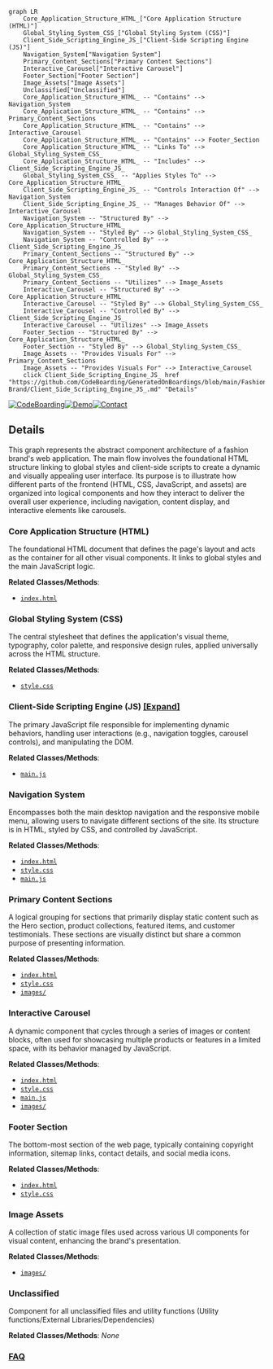 ```mermaid
graph LR
    Core_Application_Structure_HTML_["Core Application Structure (HTML)"]
    Global_Styling_System_CSS_["Global Styling System (CSS)"]
    Client_Side_Scripting_Engine_JS_["Client-Side Scripting Engine (JS)"]
    Navigation_System["Navigation System"]
    Primary_Content_Sections["Primary Content Sections"]
    Interactive_Carousel["Interactive Carousel"]
    Footer_Section["Footer Section"]
    Image_Assets["Image Assets"]
    Unclassified["Unclassified"]
    Core_Application_Structure_HTML_ -- "Contains" --> Navigation_System
    Core_Application_Structure_HTML_ -- "Contains" --> Primary_Content_Sections
    Core_Application_Structure_HTML_ -- "Contains" --> Interactive_Carousel
    Core_Application_Structure_HTML_ -- "Contains" --> Footer_Section
    Core_Application_Structure_HTML_ -- "Links To" --> Global_Styling_System_CSS_
    Core_Application_Structure_HTML_ -- "Includes" --> Client_Side_Scripting_Engine_JS_
    Global_Styling_System_CSS_ -- "Applies Styles To" --> Core_Application_Structure_HTML_
    Client_Side_Scripting_Engine_JS_ -- "Controls Interaction Of" --> Navigation_System
    Client_Side_Scripting_Engine_JS_ -- "Manages Behavior Of" --> Interactive_Carousel
    Navigation_System -- "Structured By" --> Core_Application_Structure_HTML_
    Navigation_System -- "Styled By" --> Global_Styling_System_CSS_
    Navigation_System -- "Controlled By" --> Client_Side_Scripting_Engine_JS_
    Primary_Content_Sections -- "Structured By" --> Core_Application_Structure_HTML_
    Primary_Content_Sections -- "Styled By" --> Global_Styling_System_CSS_
    Primary_Content_Sections -- "Utilizes" --> Image_Assets
    Interactive_Carousel -- "Structured By" --> Core_Application_Structure_HTML_
    Interactive_Carousel -- "Styled By" --> Global_Styling_System_CSS_
    Interactive_Carousel -- "Controlled By" --> Client_Side_Scripting_Engine_JS_
    Interactive_Carousel -- "Utilizes" --> Image_Assets
    Footer_Section -- "Structured By" --> Core_Application_Structure_HTML_
    Footer_Section -- "Styled By" --> Global_Styling_System_CSS_
    Image_Assets -- "Provides Visuals For" --> Primary_Content_Sections
    Image_Assets -- "Provides Visuals For" --> Interactive_Carousel
    click Client_Side_Scripting_Engine_JS_ href "https://github.com/CodeBoarding/GeneratedOnBoardings/blob/main/Fashion-Brand/Client_Side_Scripting_Engine_JS_.md" "Details"
```

[![CodeBoarding](https://img.shields.io/badge/Generated%20by-CodeBoarding-9cf?style=flat-square)](https://github.com/CodeBoarding/CodeBoarding)[![Demo](https://img.shields.io/badge/Try%20our-Demo-blue?style=flat-square)](https://www.codeboarding.org/diagrams)[![Contact](https://img.shields.io/badge/Contact%20us%20-%20contact@codeboarding.org-lightgrey?style=flat-square)](mailto:contact@codeboarding.org)

## Details

This graph represents the abstract component architecture of a fashion brand's web application. The main flow involves the foundational HTML structure linking to global styles and client-side scripts to create a dynamic and visually appealing user interface. Its purpose is to illustrate how different parts of the frontend (HTML, CSS, JavaScript, and assets) are organized into logical components and how they interact to deliver the overall user experience, including navigation, content display, and interactive elements like carousels.

### Core Application Structure (HTML)
The foundational HTML document that defines the page's layout and acts as the container for all other visual components. It links to global styles and the main JavaScript logic.


**Related Classes/Methods**:

- <a href="https://github.com/Saiedagha/Fashion-Brand/blob/mainindex.html" target="_blank" rel="noopener noreferrer">`index.html`</a>


### Global Styling System (CSS)
The central stylesheet that defines the application's visual theme, typography, color palette, and responsive design rules, applied universally across the HTML structure.


**Related Classes/Methods**:

- <a href="https://github.com/Saiedagha/Fashion-Brand/blob/mainstyle.css" target="_blank" rel="noopener noreferrer">`style.css`</a>


### Client-Side Scripting Engine (JS) [[Expand]](./Client_Side_Scripting_Engine_JS_.md)
The primary JavaScript file responsible for implementing dynamic behaviors, handling user interactions (e.g., navigation toggles, carousel controls), and manipulating the DOM.


**Related Classes/Methods**:

- <a href="https://github.com/Saiedagha/Fashion-Brand/blob/mainmain.js" target="_blank" rel="noopener noreferrer">`main.js`</a>


### Navigation System
Encompasses both the main desktop navigation and the responsive mobile menu, allowing users to navigate different sections of the site. Its structure is in HTML, styled by CSS, and controlled by JavaScript.


**Related Classes/Methods**:

- <a href="https://github.com/Saiedagha/Fashion-Brand/blob/mainindex.html" target="_blank" rel="noopener noreferrer">`index.html`</a>
- <a href="https://github.com/Saiedagha/Fashion-Brand/blob/mainstyle.css" target="_blank" rel="noopener noreferrer">`style.css`</a>
- <a href="https://github.com/Saiedagha/Fashion-Brand/blob/mainmain.js" target="_blank" rel="noopener noreferrer">`main.js`</a>


### Primary Content Sections
A logical grouping for sections that primarily display static content such as the Hero section, product collections, featured items, and customer testimonials. These sections are visually distinct but share a common purpose of presenting information.


**Related Classes/Methods**:

- <a href="https://github.com/Saiedagha/Fashion-Brand/blob/mainindex.html" target="_blank" rel="noopener noreferrer">`index.html`</a>
- <a href="https://github.com/Saiedagha/Fashion-Brand/blob/mainstyle.css" target="_blank" rel="noopener noreferrer">`style.css`</a>
- <a href="https://github.com/Saiedagha/Fashion-Brand/blob/mainimages" target="_blank" rel="noopener noreferrer">`images/`</a>


### Interactive Carousel
A dynamic component that cycles through a series of images or content blocks, often used for showcasing multiple products or features in a limited space, with its behavior managed by JavaScript.


**Related Classes/Methods**:

- <a href="https://github.com/Saiedagha/Fashion-Brand/blob/mainindex.html" target="_blank" rel="noopener noreferrer">`index.html`</a>
- <a href="https://github.com/Saiedagha/Fashion-Brand/blob/mainstyle.css" target="_blank" rel="noopener noreferrer">`style.css`</a>
- <a href="https://github.com/Saiedagha/Fashion-Brand/blob/mainmain.js" target="_blank" rel="noopener noreferrer">`main.js`</a>
- <a href="https://github.com/Saiedagha/Fashion-Brand/blob/mainimages" target="_blank" rel="noopener noreferrer">`images/`</a>


### Footer Section
The bottom-most section of the web page, typically containing copyright information, sitemap links, contact details, and social media icons.


**Related Classes/Methods**:

- <a href="https://github.com/Saiedagha/Fashion-Brand/blob/mainindex.html" target="_blank" rel="noopener noreferrer">`index.html`</a>
- <a href="https://github.com/Saiedagha/Fashion-Brand/blob/mainstyle.css" target="_blank" rel="noopener noreferrer">`style.css`</a>


### Image Assets
A collection of static image files used across various UI components for visual content, enhancing the brand's presentation.


**Related Classes/Methods**:

- <a href="https://github.com/Saiedagha/Fashion-Brand/blob/mainimages" target="_blank" rel="noopener noreferrer">`images/`</a>


### Unclassified
Component for all unclassified files and utility functions (Utility functions/External Libraries/Dependencies)


**Related Classes/Methods**: _None_



### [FAQ](https://github.com/CodeBoarding/GeneratedOnBoardings/tree/main?tab=readme-ov-file#faq)